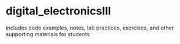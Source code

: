 # digital_electronicsIII
includes code examples, notes, lab practices, exercises, and other supporting materials for students
